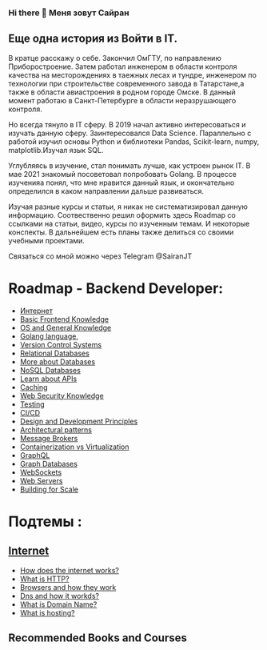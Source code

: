 ### Hi there 👋 Меня зовут Сайран


## Еще одна история из Войти в IT.
В кратце расскажу о себе.
Закончил ОмГТУ, по направлению Приборостроение. Затем работал инженером в области контроля качества на месторождениях в таежных лесах и тундре, инженером по технологии при строительстве современного завода в Татарстане,а также в области авиастроения в родном городе Омске. В данный момент работаю в Санкт-Петербурге в области неразрушающего контроля.

Но всегда тянуло в IT сферу. В 2019 начал активно интересоваться и изучать данную сферу. Заинтересовался Data Science.
Параллельно с работой изучил основы Python и библиотеки Pandas, Scikit-learn, numpy, matplotlib.Изучал язык SQL. 

Углубляясь в изучение, стал понимать лучше, как устроен рынок IT. В мае 2021 знакомый посоветовал попробовать Golang.
В процессе изученияа понял, что мне нравится данный язык, и окончательно определился в каком направлении дальше развиваться.

Изучая разные курсы и статьи, я никак не систематизировал данную информацию. Соотвественно решил оформить здесь Roadmap со ссылками на статьи, видео, курсы по изученным темам. 
И некоторые конспекты. В дальнейшем есть планы также делиться со своими учебными проектами.

Связаться со мной можно через Telegram @SairanJT



  
  
  
  # Roadmap - Backend Developer:
- [Интернет](sections/01-Internet.md)
- [Basic Frontend Knowledge](sections/02-BasicFrontendKnowledge.md)
- [OS and General Knowledge](sections/03-OSandGeneralKnowledge.md)
- [Golang language](sections/04-Golanglanguage.md)‚
- [Version Control Systems](sections/05-VersionControlSystems.md)
- [Relational Databases](sections/06-RelationalDatabases.md)
- [More about Databases](sections/07-MoreAboutDatabases.md)
- [NoSQL Databases](sections/08-NoSQLDatabases.md)
- [Learn about APIs](sections/09-LearnAboutAPIs.md)
- [Caching](sections/10-Caching.md)
- [Web Security Knowledge](sections/11-WebSecurityKnowledge.md)
- [Testing](sections/12-Testing.md)
- [CI/CD](sections/13-CICD.md)
- [Design and Development Principles](sections/14-DesignAndDevelopmentPrinciples.md)
- [Architectural patterns](sections/15-ArchitecturalPatterns.md)
- [Message Brokers](sections/16-MessageBrokers.md)
- [Containerization vs Virtualization](sections/17-ContainerizationVsVirtualization.md)
- [GraphQL](sections/18-GraphQL.md)
- [Graph Databases](sections/19-GraphDatabases.md)
- [WebSockets](sections/20-GraphQL.md)
- [Web Servers](sections/21-WebServers.md)
- [Building for Scale](sections/22-BuildingForScale.md)

# Подтемы :
##  [Internet](sections/01-Internet.md)
- [How does the internet works?](sections/01-Internet.md#How_does_the_internet_works)
- [What is HTTP?](sections/01-Internet.md#HTTP)
- [Browsers and how they work](sections/01-Internet.md#Browsers)
- [Dns and how it workds?](sections/01-Internet.md#DNS)
- [What is Domain Name?](sections/01-Internet.md#Domain)
- [What is hosting?](sections/01-Internet.md#Hosting)


## Recommended Books and Courses

